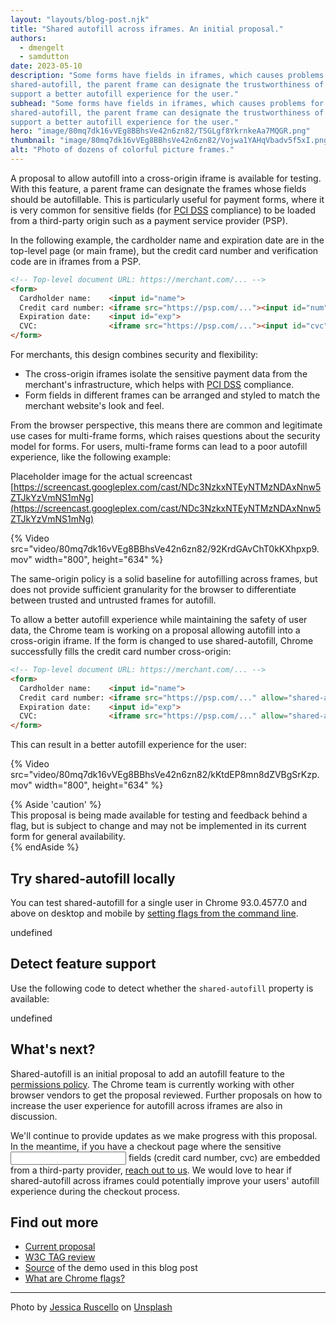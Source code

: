 ```yaml
---  
layout: "layouts/blog-post.njk"  
title: "Shared autofill across iframes. An initial proposal."  
authors:  
  - dmengelt  
  - samdutton  
date: 2023-05-10  
description: "Some forms have fields in iframes, which causes problems for browser autofill. With
shared-autofill, the parent frame can designate the trustworthiness of cross-origin iframes, to
support a better autofill experience for the user."  
subhead: "Some forms have fields in iframes, which causes problems for browser autofill. With
shared-autofill, the parent frame can designate the trustworthiness of cross-origin iframes, to
support a better autofill experience for the user."  
hero: "image/80mq7dk16vVEg8BBhsVe42n6zn82/TSGLgf8YkrnkeAa7MQGR.png"  
thumbnail: "image/80mq7dk16vVEg8BBhsVe42n6zn82/Vojwa1YAHqVbadv5f5xI.png"  
alt: "Photo of dozens of colorful picture frames."  
---
```


A proposal to allow autofill into a cross-origin iframe is available for testing. With this feature,
a parent frame can designate the frames whose fields should be autofillable. This is particularly
useful for payment forms, where it is very common for sensitive fields (for
[PCI DSS](https://docs-prv.pcisecuritystandards.org/PCI%20DSS/Supporting%20Document/PCI_DSS-QRG-v4_0.pdf)
compliance) to be loaded from a third-party origin such as a payment service provider (PSP).

In the following example, the cardholder name and expiration date are in the top-level page (or main
frame), but the credit card number and verification code are in iframes from a PSP.

``` html
<!-- Top-level document URL: https://merchant.com/... -->
<form>
  Cardholder name:    <input id="name">
  Credit card number: <iframe src="https://psp.com/..."><input id="num"></iframe>
  Expiration date:    <input id="exp">
  CVC:                <iframe src="https://psp.com/..."><input id="cvc"></iframe>
</form>
```

For merchants, this design combines security and flexibility:

-  The cross-origin iframes isolate the sensitive payment data from the merchant's
    infrastructure, which helps with
    [PCI DSS](https://docs-prv.pcisecuritystandards.org/PCI%20DSS/Supporting%20Document/PCI_DSS-QRG-v4_0.pdf)
    compliance.
-  Form fields in different frames can be arranged and styled to match the merchant website's
    look and feel. 

From the browser perspective, this means there are common and legitimate use cases for multi-frame
forms, which raises questions about the security model for forms. For users, multi-frame forms can
lead to a poor autofill experience, like the following example:

Placeholder image for the actual screencast  
[https://screencast.googleplex.com/cast/NDc3NzkxNTEyNTMzNDAxNnw5ZTJkYzVmNS1mNg](https://screencast.googleplex.com/cast/NDc3NzkxNTEyNTMzNDAxNnw5ZTJkYzVmNS1mNg)

{% Video src="video/80mq7dk16vVEg8BBhsVe42n6zn82/92KrdGAvChT0kKXhpxp9.mov" width="800", height="634"
%}

The same-origin policy is a solid baseline for autofilling across frames, but does not provide
sufficient granularity for the browser to differentiate between trusted and untrusted frames for
autofill.

To allow a better autofill experience while maintaining the safety of user data, the Chrome team is
working on a proposal allowing autofill into a cross-origin iframe. If the form is changed to use
shared-autofill, Chrome successfully fills the credit card number cross-origin:

``` html
<!-- Top-level document URL: https://merchant.com/... -->
<form>
  Cardholder name:    <input id="name">
  Credit card number: <iframe src="https://psp.com/..." allow="shared-autofill"><input id="num"></iframe>
  Expiration date:    <input id="exp">
  CVC:                <iframe src="https://psp.com/..." allow="shared-autofill"><input id="cvc"></iframe>
</form>
```

This can result in a better autofill experience for the user:

{% Video src="video/80mq7dk16vVEg8BBhsVe42n6zn82/kKtdEP8mn8dZVBgSrKzp.mov" width="800", height="634"
%}

{% Aside 'caution' %}  
This proposal is being made available for testing and feedback behind a flag, but is subject to
change and may not be implemented in its current form for general availability.  
{% endAside %}

## Try shared-autofill locally

You can test shared-autofill for a single user in Chrome 93.0.4577.0 and above on desktop and mobile
by
[setting flags from the command line](https://www.chromium.org/developers/how-tos/run-chromium-with-flags).

undefined

## Detect feature support

Use the following code to detect whether the `shared-autofill` property is available:

undefined

## What's next?

Shared-autofill is an initial proposal to add an autofill feature to the [permissions
policy](https://w3c.github.io/webappsec-permissions-policy/). The Chrome team is currently working
with other browser vendors to get the proposal reviewed. Further proposals on how to increase the
user experience for autofill across iframes are also in discussion.

We'll continue to provide updates as we make progress with this proposal. In the meantime, if you
have a checkout page where the sensitive <input> fields (credit card number, cvc) are embedded from
a third-party provider, [reach out to us](mailto:payments-autofill-feedback@google.com). We would
love to hear if shared-autofill across iframes could potentially improve your users' autofill
experience during the checkout process.

## Find out more

-  [Current proposal](https://github.com/schwering/shared-autofill)
-  [W3C TAG review](https://github.com/w3ctag/design-reviews/issues/831)
-  [Source](https://github.com/dmengelt/gpay-web-tester/blob/main/cc-autofill.html) of the demo
    used in this blog post
-  [What are Chrome flags?](/docs/web-platform/chrome-flags/)

<hr>

Photo by <a
href="https://unsplash.com/@jruscello?utm_source=unsplash&utm_medium=referral&utm_content=creditCopyText">Jessica
Ruscello</a> on <a
href="https://unsplash.com/photos/-GUyf8ZCTHM?utm_source=unsplash&utm_medium=referral&utm_content=creditCopyText">Unsplash</a>